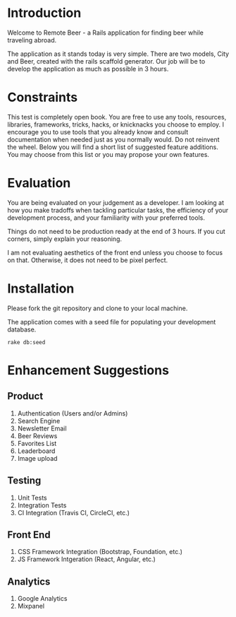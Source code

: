 # Introduction

Welcome to Remote Beer - a Rails application for finding beer while traveling abroad.

The application as it stands today is very simple. There are two models, City and Beer, created with the rails scaffold generator. Our job will be to develop the application as much as possible in 3 hours.

# Constraints

This test is completely open book. You are free to use any tools, resources, libraries, frameworks, tricks, hacks, or knicknacks you choose to employ. I encourage you to use tools that you already know and consult documentation when needed just as you normally would. Do not reinvent the wheel. Below you will find a short list of suggested feature additions. You may choose from this list or you may propose your own features. 

# Evaluation

You are being evaluated on your judgement as a developer. I am looking at how you make tradoffs when tackling particular tasks, the efficiency of your development process, and your familiarity with your preferred tools. 

Things do not need to be production ready at the end of 3 hours. If you cut corners, simply explain your reasoning.

I am not evaluating aesthetics of the front end unless you choose to focus on that. Otherwise, it does not need to be pixel perfect.

# Installation

Please fork the git repository and clone to your local machine.

The application comes with a seed file for populating your development database.

`rake db:seed`

# Enhancement Suggestions

## Product
1. Authentication (Users and/or Admins)
2. Search Engine
3. Newsletter Email
4. Beer Reviews
5. Favorites List
6. Leaderboard
6. Image upload

## Testing
1. Unit Tests
2. Integration Tests
3. CI Integration (Travis CI, CircleCI, etc.)

## Front End
1. CSS Framework Integration (Bootstrap, Foundation, etc.)
2. JS Framework Intgeration (React, Angular, etc.)

## Analytics
1. Google Analytics
2. Mixpanel



